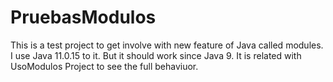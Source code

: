# PruebasModulos

This is a test project to get involve with new feature of Java called modules. I use Java 11.0.15 to it. But it should work since Java 9. It is related with UsoModulos Project to see the full behaviuor.